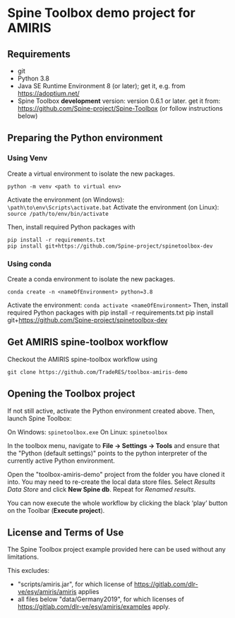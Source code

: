 # Spine Toolbox demo project for AMIRIS
## Requirements
* git
* Python 3.8
* Java SE Runtime Environment 8 (or later); get it, e.g. from https://adoptium.net/
* Spine Toolbox **development** version: version 0.6.1 or later. 
  get it from: https://github.com/Spine-project/Spine-Toolbox (or follow instructions below)

## Preparing the Python environment

### Using Venv
Create a virtual environment to isolate the new packages.
    
	python -m venv <path to virtual env>

Activate the environment (on Windows): `\path\to\env\Scripts\activate.bat`
Activate the environment (on Linux): `source /path/to/env/bin/activate`
	
Then, install required Python packages with
	
    pip install -r requirements.txt
	pip install git+https://github.com/Spine-project/spinetoolbox-dev
    
### Using conda
Create a conda environment to isolate the new packages.

    conda create -n <nameOfEnvironment> python=3.8

Activate the environment: `conda activate <nameOfEnvironment>`
Then, install required Python packages with
	pip install -r requirements.txt
	pip install git+https://github.com/Spine-project/spinetoolbox-dev

## Get AMIRIS spine-toolbox workflow
Checkout the AMIRIS spine-toolbox workflow using

    git clone https://github.com/TradeRES/toolbox-amiris-demo

## Opening the Toolbox project
If not still active, activate the Python environment created above. Then, launch Spine Toolbox:

On Windows: `spinetoolbox.exe`
On Linux: `spinetoolbox`

In the toolbox menu, navigate to **File -> Settings -> Tools** and ensure that the "Python (default settings)" 
points to the python interpreter of the currently active Python environment.

Open the "toolbox-amiris-demo" project from the folder you have cloned it into. 
You may need to re-create the local data store files. Select *Results Data Store* and click **New Spine db**. Repeat for 
*Renamed results*.

You can now execute the whole workflow by clicking the black ‘play’ button on the Toolbar (**Execute project**).


## License and Terms of Use
The Spine Toolbox project example provided here can be used without any limitations.

This excludes:
* "scripts/amiris.jar", for which license of https://gitlab.com/dlr-ve/esy/amiris/amiris applies
* all files below "data/Germany2019", for which licenses of https://gitlab.com/dlr-ve/esy/amiris/examples apply.


